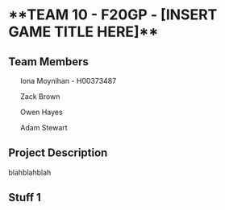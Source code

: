 <h1>**TEAM 10 - F20GP - [INSERT GAME TITLE HERE]**</h1>

<h2>Team Members</h2>
<ul>Iona Moynihan - H00373487</ul>
<ul>Zack Brown</ul>
<ul>Owen Hayes</ul>
<ul>Adam Stewart</ul>

<h2>Project Description</h2>
<p>blahblahblah</p>

<h2>Stuff 1</h2>
